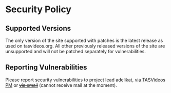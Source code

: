 # Security Policy

## Supported Versions

The only version of the site supported with patches is the latest release as used on tasvideos.org. All other previously released versions of the site are unsupported and will not be patched separately for vulnerabilities.

## Reporting Vulnerabilities

Please report security vulnerabilities to project lead adelikat, [via TASVideos PM](https://tasvideos.org/Messages/Create?defaultToUser=adelikat) or ~~[via email](mailto:adelikat@tasvideos.org)~~ (cannot receive mail at the moment).
